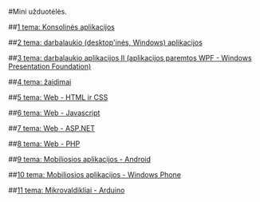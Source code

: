 ﻿#Mini užduotėlės.

##[1 tema: Konsolinės aplikacijos](https://github.com/niku-live/jpvs2015/tree/master/01%20tema%20-%20Desktop%20-%20Console%20Applications/Mini%20Problems)

##[2 tema: darbalaukio (desktop'inės, Windows) aplikacijos](https://github.com/niku-live/jpvs2015/tree/master/02%20tema%20-%20Desktop%20-%20WinForms%20Applications/Mini%20Problems)

##[3 tema: darbalaukio aplikacijos II (aplikacijos paremtos WPF - Windows Presentation Foundation)](https://github.com/niku-live/jpvs2015/tree/master/03%20tema%20-%20Desktop%20-%20WPF%20Applications/Mini%20Problems)

##[4 tema: žaidimai](https://github.com/niku-live/jpvs2015/tree/master/04%20tema%20-%20Games/Mini%20Problems)

##[5 tema: Web - HTML ir CSS](https://github.com/niku-live/jpvs2015/tree/master/05%20tema%20-%20Web%20-%20HTML%20ir%20CSS/Mini%20Problems)

##[6 tema: Web - Javascript](https://github.com/niku-live/jpvs2015/tree/master/06%20tema%20-%20Web%20-%20Javascript/Mini%20Problems)

##[7 tema: Web - ASP.NET](https://github.com/niku-live/jpvs2015/tree/master/07%20tema%20-%20Web%20-%20ASP.NET/Mini%20Problems)

##[8 tema: Web - PHP](https://github.com/niku-live/jpvs2015/tree/master/08%20tema%20-%20Web%20-%20PHP%20Applications/Mini%20Problems)

##[9 tema: Mobiliosios aplikacijos - Android](https://github.com/niku-live/jpvs2015/tree/master/09%20tema%20-%20Mobile%20-%20Android%20Applications/Mini%20Problems)

##[10 tema: Mobiliosios aplikacijos - Windows Phone](https://github.com/niku-live/jpvs2015/tree/master/10%20tema%20-%20Mobile%20-%20Windows%20Phone%20Applications/Mini%20Problems)

##[11 tema: Mikrovaldikliai - Arduino](https://github.com/niku-live/jpvs2015/tree/master/11%20tema%20-%20Micro%20-%20Arduino/Mini%20Problems)
